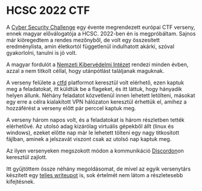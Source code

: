 # HCSC 2022 CTF

A [Cyber Security Challenge](https://ecsc.eu/) egy évente megrendezett európai CTF verseny, ennek magyar előválogatója a HCSC. 2022-ben én is megpróbáltam. Sajnos már kiöregedtem a rendes mezőnyből, de volt egy összesített eredménylista, amin életkortól függetlenül indulhatott akárki, szóval gyakorlolni, tanulni is jó volt.

A magyar fordulót a [Nemzeti Kibervédelmi Intézet](https://nki.gov.hu/) rendezi minden évben, azzal a nem titkolt céllal, hogy utánpótlást találjanak maguknak.

A verseny felülete a [ctfd](https://ctfd.io/) platformot keresztül volt elérhető, ezen kaptuk meg a feladatokat, itt küldtük be a flageket, és itt láttuk, hogy hányadik helyen állunk. Néhány feladatot közvetlenül innen lehetett letölteni, másokat egy erre a célra kialakított VPN hálózaton keresztül érhettük el, amihez a hozzáférést a verseny előtt pár perccel kaptuk meg. 

A verseny három napos volt, és a feladatokat is három részletben tették elérhetővé. Az utolsó adag kizárólag virtuális gépekből állt (linux és windows), ezeket előtte nap már le lehetett tölteni egy nagy titkosított fájlban, aminek a jelszavát viszont csak az utolsó nap kaptuk meg.

Az ilyen versenyeken megszokott módon a kommunikáció [Discordon](https://discord.com)on keresztül zajlott.

Itt gyűjtöttem össze néhány megoldásomat, de mivel az egyik versenytárs készített egy [teljes writeupot](HCSC22_Writeup.pdf) is, sok értelmét nem látom a részletesebb kifejtésnek.
